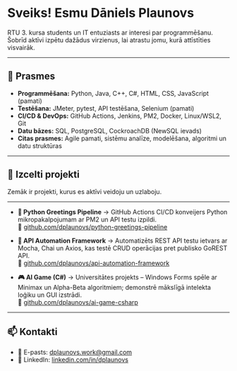# Sveiks! Esmu Dāniels Plaunovs
RTU 3. kursa students un IT entuziasts ar interesi par programmēšanu. Šobrīd aktīvi izpētu dažādus virzienus, lai atrastu jomu, kurā attīstīties visvairāk.

---

## 🧰 Prasmes
- **Programmēšana:** Python, Java, C++, C#, HTML, CSS, JavaScript (pamati)  
- **Testēšana:** JMeter, pytest, API testēšana, Selenium (pamati)  
- **CI/CD & DevOps:** GitHub Actions, Jenkins, PM2, Docker, Linux/WSL2, Git  
- **Datu bāzes:** SQL, PostgreSQL, CockroachDB (NewSQL ievads)  
- **Citas prasmes:** Agile pamati, sistēmu analīze, modelēšana, algoritmi un datu struktūras  

---

## 🌟 Izcelti projekti
Zemāk ir projekti, kurus es aktīvi veidoju un uzlaboju.

---

- **🔧 Python Greetings Pipeline** → GitHub Actions CI/CD konveijers Python mikropakalpojumam ar PM2 un API testu izpildi.  
  🔗 [github.com/dplaunovs/python-greetings-pipeline](https://github.com/Plaunovs/python-greetings-pipeline.git)

- **🧪 API Automation Framework** → Automatizēts REST API testu ietvars ar Mocha, Chai un Axios, kas testē CRUD operācijas pret publisko GoREST API.  
  🔗 [github.com/dplaunovs/api-automation-framework](https://github.com/Plaunovs/api-automation-framework.git)

- **🎮 AI Game (C#)** → Universitātes projekts – Windows Forms spēle ar Minimax un Alpha-Beta algoritmiem; demonstrē mākslīgā intelekta loģiku un GUI izstrādi.  
  🔗 [github.com/dplaunovs/ai-game-csharp](https://github.com/Plaunovs/ai-game-csharp.git)

---

## 📫 Kontakti
- 📧 E-pasts: [dplaunovs.work@gmail.com](mailto:dplaunovs.work@gmail.com)  
- 💼 LinkedIn: [linkedin.com/in/dplaunovs](https://www.linkedin.com/in/dplaunovs)
